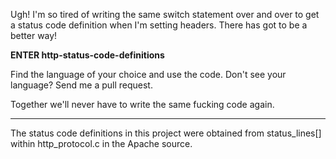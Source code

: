 Ugh! I'm so tired of writing the same switch statement over and over to get a
status code definition when I'm setting headers. There has got to be a better
way!

**ENTER http-status-code-definitions**

Find the language of your choice and use the code. Don't see your language?
Send me a pull request.

Together we'll never have to write the same fucking code again.

---

The status code definitions in this project were obtained from status_lines[]
within http_protocol.c in the Apache source.
